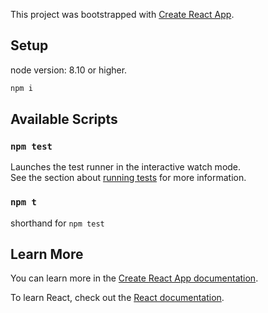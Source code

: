 This project was bootstrapped with [Create React App](https://github.com/facebook/create-react-app).

## Setup

node version: 8.10 or higher.

```sh
npm i
```

## Available Scripts

### `npm test`

Launches the test runner in the interactive watch mode.<br>
See the section about [running tests](https://facebook.github.io/create-react-app/docs/running-tests) for more information.

### `npm t`

shorthand for `npm test`

## Learn More

You can learn more in the [Create React App documentation](https://facebook.github.io/create-react-app/docs/getting-started).

To learn React, check out the [React documentation](https://reactjs.org/).
